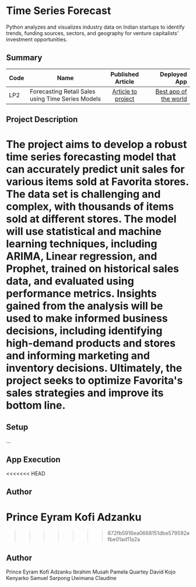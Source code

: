 # Time Series Forecast
Python analyzes and visualizes industry data on Indian startups to identify trends, funding sources, sectors, and geography for venture capitalists' investment opportunities.

## Summary
| Code      | Name        | Published Article |  Deployed App |
|-----------|-------------|:-------------:|------:|
| LP2 | Forecasting Retail Sales using Time Series Models |  [Article to project](/https://medium.com/padzanku/how-to-forecast-store-sales-using-time-series-analysis-a-regression-project-with-corporation-29c34a71c24f) | [Best app of the world](/) |

## Project Description
The project aims to develop a robust time series forecasting model that can accurately predict unit sales for various items sold at Favorita stores. The data set is challenging and complex, with thousands of items sold at different stores. The model will use statistical and machine learning techniques, including ARIMA, Linear regression, and Prophet, trained on historical sales data, and evaluated using performance metrics. Insights gained from the analysis will be used to make informed business decisions, including identifying high-demand products and stores and informing marketing and inventory decisions. Ultimately, the project seeks to optimize Favorita's sales strategies and improve its bottom line.
=======
## Setup
...

## App Execution

<<<<<<< HEAD
## Author
Prince Eyram Kofi Adzanku
=======
>>>>>>> 672fb5916ea0668151dbe579592efbe01ad11a2a

## Author
Prince Eyram Kofi Adzanku
Ibrahim Musah
Pamela Quartey
David Kojo Kenyarko
Samuel Sarpong
Uwimana Claudine

